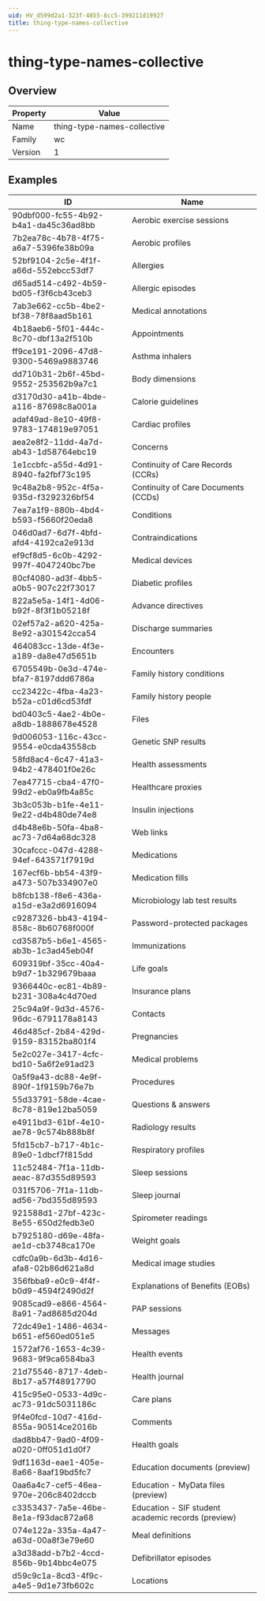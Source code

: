 ```yaml
---
uid: HV_d599d2a1-323f-4855-8cc5-399211d19927
title: thing-type-names-collective
---
```


# thing-type-names-collective

## Overview

Property|Value
---|--- 
Name|thing-type-names-collective 
Family|wc 
Version|1

## Examples

ID|Name
---|--- 
90dbf000-fc55-4b92-b4a1-da45c36ad8bb|Aerobic exercise sessions 
7b2ea78c-4b78-4f75-a6a7-5396fe38b09a|Aerobic profiles 
52bf9104-2c5e-4f1f-a66d-552ebcc53df7|Allergies 
d65ad514-c492-4b59-bd05-f3f6cb43ceb3|Allergic episodes 
7ab3e662-cc5b-4be2-bf38-78f8aad5b161|Medical annotations 
4b18aeb6-5f01-444c-8c70-dbf13a2f510b|Appointments 
ff9ce191-2096-47d8-9300-5469a9883746|Asthma inhalers 
dd710b31-2b6f-45bd-9552-253562b9a7c1|Body dimensions 
d3170d30-a41b-4bde-a116-87698c8a001a|Calorie guidelines 
adaf49ad-8e10-49f8-9783-174819e97051|Cardiac profiles 
aea2e8f2-11dd-4a7d-ab43-1d58764ebc19|Concerns 
1e1ccbfc-a55d-4d91-8940-fa2fbf73c195|Continuity of Care Records (CCRs) 
9c48a2b8-952c-4f5a-935d-f3292326bf54|Continuity of Care Documents (CCDs) 
7ea7a1f9-880b-4bd4-b593-f5660f20eda8|Conditions 
046d0ad7-6d7f-4bfd-afd4-4192ca2e913d|Contraindications 
ef9cf8d5-6c0b-4292-997f-4047240bc7be|Medical devices 
80cf4080-ad3f-4bb5-a0b5-907c22f73017|Diabetic profiles 
822a5e5a-14f1-4d06-b92f-8f3f1b05218f|Advance directives 
02ef57a2-a620-425a-8e92-a301542cca54|Discharge summaries 
464083cc-13de-4f3e-a189-da8e47d5651b|Encounters 
6705549b-0e3d-474e-bfa7-8197ddd6786a|Family history conditions 
cc23422c-4fba-4a23-b52a-c01d6cd53fdf|Family history people 
bd0403c5-4ae2-4b0e-a8db-1888678e4528|Files 
9d006053-116c-43cc-9554-e0cda43558cb|Genetic SNP results 
58fd8ac4-6c47-41a3-94b2-478401f0e26c|Health assessments 
7ea47715-cba4-47f0-99d2-eb0a9fb4a85c|Healthcare proxies 
3b3c053b-b1fe-4e11-9e22-d4b480de74e8|Insulin injections 
d4b48e6b-50fa-4ba8-ac73-7d64a68dc328|Web links 
30cafccc-047d-4288-94ef-643571f7919d|Medications 
167ecf6b-bb54-43f9-a473-507b334907e0|Medication fills 
b8fcb138-f8e6-436a-a15d-e3a2d6916094|Microbiology lab test results 
c9287326-bb43-4194-858c-8b60768f000f|Password-protected packages 
cd3587b5-b6e1-4565-ab3b-1c3ad45eb04f|Immunizations 
609319bf-35cc-40a4-b9d7-1b329679baaa|Life goals 
9366440c-ec81-4b89-b231-308a4c4d70ed|Insurance plans 
25c94a9f-9d3d-4576-96dc-6791178a8143|Contacts 
46d485cf-2b84-429d-9159-83152ba801f4|Pregnancies 
5e2c027e-3417-4cfc-bd10-5a6f2e91ad23|Medical problems 
0a5f9a43-dc88-4e9f-890f-1f9159b76e7b|Procedures 
55d33791-58de-4cae-8c78-819e12ba5059|Questions & answers 
e4911bd3-61bf-4e10-ae78-9c574b888b8f|Radiology results 
5fd15cb7-b717-4b1c-89e0-1dbcf7f815dd|Respiratory profiles 
11c52484-7f1a-11db-aeac-87d355d89593|Sleep sessions 
031f5706-7f1a-11db-ad56-7bd355d89593|Sleep journal 
921588d1-27bf-423c-8e55-650d2fedb3e0|Spirometer readings 
b7925180-d69e-48fa-ae1d-cb3748ca170e|Weight goals 
cdfc0a9b-6d3b-4d16-afa8-02b86d621a8d|Medical image studies 
356fbba9-e0c9-4f4f-b0d9-4594f2490d2f|Explanations of Benefits (EOBs) 
9085cad9-e866-4564-8a91-7ad8685d204d|PAP sessions 
72dc49e1-1486-4634-b651-ef560ed051e5|Messages 
1572af76-1653-4c39-9683-9f9ca6584ba3|Health events 
21d75546-8717-4deb-8b17-a57f48917790|Health journal 
415c95e0-0533-4d9c-ac73-91dc5031186c|Care plans 
9f4e0fcd-10d7-416d-855a-90514ce2016b|Comments 
dad8bb47-9ad0-4f09-a020-0ff051d1d0f7|Health goals 
9df1163d-eae1-405e-8a66-8aaf19bd5fc7|Education documents (preview) 
0aa6a4c7-cef5-46ea-970e-206c8402dccb|Education - MyData files (preview) 
c3353437-7a5e-46be-8e1a-f93dac872a68|Education - SIF student academic records (preview) 
074e122a-335a-4a47-a63d-00a8f3e79e60|Meal definitions 
a3d38add-b7b2-4ccd-856b-9b14bbc4e075|Defibrillator episodes 
d59c9c1a-8cd3-4f9c-a4e5-9d1e73fb602c|Locations